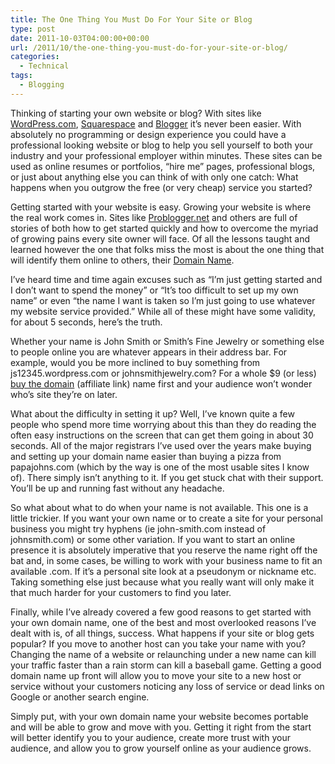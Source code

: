 ```yaml
---
title: The One Thing You Must Do For Your Site or Blog
type: post
date: 2011-10-03T04:00:00+00:00
url: /2011/10/the-one-thing-you-must-do-for-your-site-or-blog/
categories:
  - Technical
tags:
  - Blogging
---
```


Thinking of starting your own website or blog? With sites like [WordPress.com](http://wordpress.com "WordPress.com"), [Squarespace](http://www.squarespace.com/ "Squarespace") and [Blogger](http://www.blogger.com/ "Blogger") it’s never been easier. With absolutely no programming or design experience you could have a professional looking website or blog to help you sell yourself to both your industry and your professional employer within minutes. These sites can be used as online resumes or portfolios, “hire me” pages, professional blogs, or just about anything else you can think of with only one catch: What happens when you outgrow the free (or very cheap) service you started?

Getting started with your website is easy. Growing your website is where the real work comes in. Sites like [Problogger.net](http://problogger.net "Problogger.net") and others are full of stories of both how to get started quickly and how to overcome the myriad of growing pains every site owner will face. Of all the lessons taught and learned however the one that folks miss the most is about the one thing that will identify them online to others, their [Domain Name](http://en.wikipedia.org/wiki/Domain_name "Domain Name on Wikipedia").

I’ve heard time and time again excuses such as “I’m just getting started and I don’t want to spend the money” or “It’s too difficult to set up my own name” or even “the name I want is taken so I’m just going to use whatever my website service provided.” While all of these might have some validity, for about 5 seconds, here’s the truth.

Whether your name is John Smith or Smith’s Fine Jewelry or something else to people online you are whatever appears in their address bar. For example, would you be more inclined to buy something from js12345.wordpress.com or johnsmithjewelry.com? For a whole $9 (or less) [buy the domain](http://www.namecheap.com/?aff=21628 "Namecheap.com") (affiliate link) name first and your audience won’t wonder who’s site they’re on later.

What about the difficulty in setting it up? Well, I’ve known quite a few people who spend more time worrying about this than they do reading the often easy instructions on the screen that can get them going in about 30 seconds. All of the major registrars I’ve used over the years make buying and setting up your domain name easier than buying a pizza from papajohns.com (which by the way is one of the most usable sites I know of). There simply isn’t anything to it. If you get stuck chat with their support. You’ll be up and running fast without any headache.

So what about what to do when your name is not available. This one is a little trickier. If you want your own name or to create a site for your personal business you might try hyphens (ie john-smith.com instead of johnsmith.com) or some other variation. If you want to start an online presence it is absolutely imperative that you reserve the name right off the bat and, in some cases, be willing to work with your business name to fit an available .com. If it’s a personal site look at a pseudonym or nickname etc. Taking something else just because what you really want will only make it that much harder for your customers to find you later.

Finally, while I’ve already covered a few good reasons to get started with your own domain name, one of the best and most overlooked reasons I’ve dealt with is, of all things, success. What happens if your site or blog gets popular? If you move to another host can you take your name with you? Changing the name of a website or relaunching under a new name can kill your traffic faster than a rain storm can kill a baseball game. Getting a good domain name up front will allow you to move your site to a new host or service without your customers noticing any loss of service or dead links on Google or another search engine.

Simply put, with your own domain name your website becomes portable and will be able to grow and move with you. Getting it right from the start will better identify you to your audience, create more trust with your audience, and allow you to grow yourself online as your audience grows.